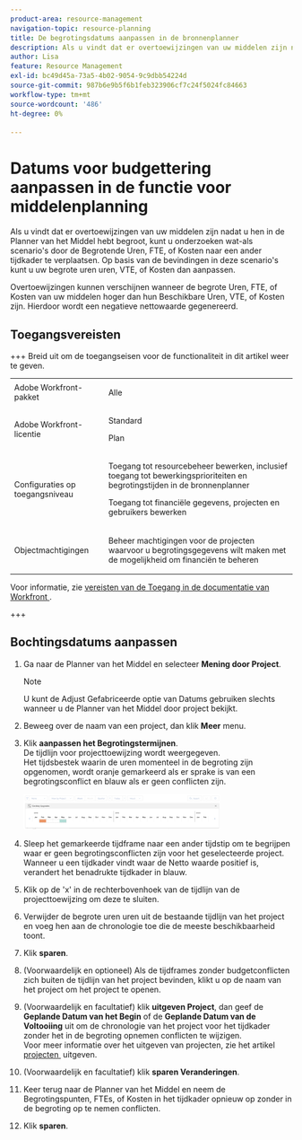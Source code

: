 ```yaml
---
product-area: resource-management
navigation-topic: resource-planning
title: De begrotingsdatums aanpassen in de bronnenplanner
description: Als u vindt dat er overtoewijzingen van uw middelen zijn nadat u hen in de Planner van het Middel hebt begroot, kunt u onderzoeken wat-als scenario's door de Begrotende Uren, FTE, of Kosten naar een ander tijdkader te verplaatsen. Op basis van de bevindingen in deze scenario's kunt u uw begrote uren uren, VTE, of Kosten dan aanpassen.
author: Lisa
feature: Resource Management
exl-id: bc49d45a-73a5-4b02-9054-9c9dbb54224d
source-git-commit: 987b6e9b5f6b1feb323906cf7c24f5024fc84663
workflow-type: tm+mt
source-wordcount: '486'
ht-degree: 0%

---
```


# Datums voor budgettering aanpassen in de functie voor middelenplanning

Als u vindt dat er overtoewijzingen van uw middelen zijn nadat u hen in de Planner van het Middel hebt begroot, kunt u onderzoeken wat-als scenario&#39;s door de Begrotende Uren, FTE, of Kosten naar een ander tijdkader te verplaatsen. Op basis van de bevindingen in deze scenario&#39;s kunt u uw begrote uren uren, VTE, of Kosten dan aanpassen.

Overtoewijzingen kunnen verschijnen wanneer de begrote Uren, FTE, of Kosten van uw middelen hoger dan hun Beschikbare Uren, VTE, of Kosten zijn. Hierdoor wordt een negatieve nettowaarde gegenereerd.

## Toegangsvereisten

+++ Breid uit om de toegangseisen voor de functionaliteit in dit artikel weer te geven.

<table style="table-layout:auto"> 
 <col> 
 <col> 
 <tbody> 
  <tr> 
   <td>Adobe Workfront-pakket</td> 
   <td><p>Alle</p></td>
  </tr> 
  <tr> 
   <td>Adobe Workfront-licentie</td> 
   <td><p>Standard</p>
       <p>Plan</p></td> 
  </tr> 
  <tr> 
   <td>Configuraties op toegangsniveau</td> 
   <td> <p>Toegang tot resourcebeheer bewerken, inclusief toegang tot bewerkingsprioriteiten en begrotingstijden in de bronnenplanner</p> <p>Toegang tot financiële gegevens, projecten en gebruikers bewerken</p></td> 
  </tr> 
  <tr> 
   <td>Objectmachtigingen</td> 
   <td> <p>Beheer machtigingen voor de projecten waarvoor u begrotingsgegevens wilt maken met de mogelijkheid om financiën te beheren</p></td> 
  </tr> 
 </tbody> 
</table>

Voor informatie, zie [&#x200B; vereisten van de Toegang in de documentatie van Workfront &#x200B;](/help/quicksilver/administration-and-setup/add-users/access-levels-and-object-permissions/access-level-requirements-in-documentation.md).

+++

## Bochtingsdatums aanpassen

1. Ga naar de Planner van het Middel en selecteer **Mening door Project**.

   >[!NOTE]
   >
   >U kunt de Adjust Gefabriceerde optie van Datums gebruiken slechts wanneer u de Planner van het Middel door project bekijkt.

1. Beweeg over de naam van een project, dan klik **Meer** menu.
1. Klik **aanpassen het Begrotingstermijnen**.\
   De tijdlijn voor projecttoewijzing wordt weergegeven.\
   Het tijdsbestek waarin de uren momenteel in de begroting zijn opgenomen, wordt oranje gemarkeerd als er sprake is van een begrotingsconflict en blauw als er geen conflicten zijn.

   ![&#x200B; Adjust in de begroting stellende data &#x200B;](assets/rp-adjust-budgeting-dates-with-no-done-button-350x63.png)

1. Sleep het gemarkeerde tijdframe naar een ander tijdstip om te begrijpen waar er geen begrotingsconflicten zijn voor het geselecteerde project. Wanneer u een tijdkader vindt waar de Netto waarde positief is, verandert het benadrukte tijdkader in blauw.
1. Klik op de &#39;x&#39; in de rechterbovenhoek van de tijdlijn van de projecttoewijzing om deze te sluiten.
1. Verwijder de begrote uren uren uit de bestaande tijdlijn van het project en voeg hen aan de chronologie toe die de meeste beschikbaarheid toont.
1. Klik **sparen**.
1. (Voorwaardelijk en optioneel) Als de tijdframes zonder budgetconflicten zich buiten de tijdlijn van het project bevinden, klikt u op de naam van het project om het project te openen.
1. (Voorwaardelijk en facultatief) klik **uitgeven Project**, dan geef de **Geplande Datum van het Begin** of de **Geplande Datum van de Voltooiing** uit om de chronologie van het project voor het tijdkader zonder het in de begroting opnemen conflicten te wijzigen.\
   Voor meer informatie over het uitgeven van projecten, zie het artikel [&#x200B; projecten &#x200B;](../../manage-work/projects/manage-projects/edit-projects.md) uitgeven.

1. (Voorwaardelijk en facultatief) klik **sparen Veranderingen**.
1. Keer terug naar de Planner van het Middel en neem de Begrotingspunten, FTEs, of Kosten in het tijdkader opnieuw op zonder in de begroting op te nemen conflicten.
1. Klik **sparen**.
